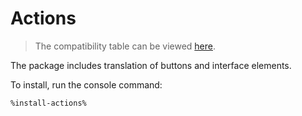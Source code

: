 # Actions

> The compatibility table can be viewed [here](release-notes.md#actions).

The package includes translation of buttons and interface elements.

To install, run the console command:

```Bash
%install-actions%
```
